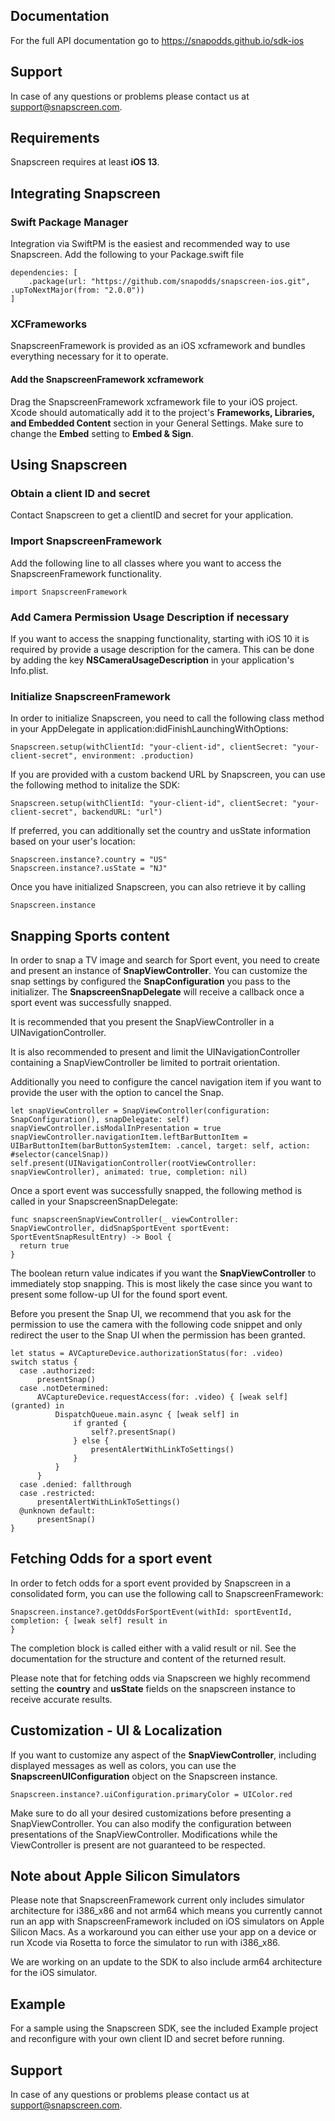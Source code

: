 ## Documentation

For the full API documentation go to https://snapodds.github.io/sdk-ios

## Support
In case of any questions or problems please contact us at [support@snapscreen.com](mailto:support@snapscreen.com).

## Requirements

Snapscreen requires at least **iOS 13**.

## Integrating Snapscreen

### Swift Package Manager

Integration via SwiftPM is the easiest and recommended way to use Snapscreen. Add the following to your Package.swift file

```
dependencies: [
    .package(url: "https://github.com/snapodds/snapscreen-ios.git", .upToNextMajor(from: "2.0.0"))
]
```

### XCFrameworks

SnapscreenFramework is provided as an iOS xcframework and bundles everything necessary for it to operate.

#### Add the SnapscreenFramework xcframework

Drag the SnapscreenFramework xcframework file to your iOS project. Xcode should automatically add it to the project's **Frameworks, Libraries, and Embedded Content** section in your General Settings. Make sure to change the **Embed** setting to **Embed & Sign**.

## Using Snapscreen

### Obtain a client ID and secret

Contact Snapscreen to get a clientID and secret for your application.

### Import SnapscreenFramework

Add the following line to all classes where you want to access the SnapscreenFramework functionality.

```
import SnapscreenFramework
```

### Add Camera Permission Usage Description if necessary

If you want to access the snapping functionality, starting with iOS 10 it is required by provide a usage description for the camera. This can be done by adding the key **NSCameraUsageDescription** in your application's Info.plist.

### Initialize SnapscreenFramework

In order to initialize Snapscreen, you need to call the following class method in your AppDelegate in application:didFinishLaunchingWithOptions:

```
Snapscreen.setup(withClientId: "your-client-id", clientSecret: "your-client-secret", environment: .production)
```

If you are provided with a custom backend URL by Snapscreen, you can use the following method to initalize the SDK:

```
Snapscreen.setup(withClientId: "your-client-id", clientSecret: "your-client-secret", backendURL: "url")
```

If preferred, you can additionally set the country and usState information based on your user's location:

```
Snapscreen.instance?.country = "US"
Snapscreen.instance?.usState = "NJ"
```

Once you have initialized Snapscreen, you can also retrieve it by calling

```
Snapscreen.instance
```

## Snapping Sports content

In order to snap a TV image and search for Sport event, you need to create and present an instance of **SnapViewController**. You can customize the snap settings by configured the **SnapConfiguration** you pass to the initializer. The **SnapscreenSnapDelegate** will receive a callback once a sport event was successfully snapped.

It is recommended that you present the SnapViewController in a UINavigationController. 

It is also recommended to present and limit the UINavigationController containing a SnapViewController be limited to portrait orientation.

Additionally you need to configure the cancel navigation item if you want to provide the user with the option to cancel the Snap.


```
let snapViewController = SnapViewController(configuration: SnapConfiguration(), snapDelegate: self)
snapViewController.isModalInPresentation = true
snapViewController.navigationItem.leftBarButtonItem = UIBarButtonItem(barButtonSystemItem: .cancel, target: self, action: #selector(cancelSnap))
self.present(UINavigationController(rootViewController: snapViewController), animated: true, completion: nil)
```

Once a sport event was successfully snapped, the following method is called in your SnapscreenSnapDelegate:

```
func snapscreenSnapViewController(_ viewController: SnapViewController, didSnapSportEvent sportEvent: SportEventSnapResultEntry) -> Bool {
  return true
}
```

The boolean return value indicates if you want the **SnapViewController** to immediately stop snapping. This is most likely the case since you want to present some follow-up UI for the found sport event.

Before you present the Snap UI, we recommend that you ask for the permission to use the camera with the following code snippet and only redirect the user to the Snap UI when the permission has been granted.

```
let status = AVCaptureDevice.authorizationStatus(for: .video)
switch status {
  case .authorized:
      presentSnap()
  case .notDetermined:
      AVCaptureDevice.requestAccess(for: .video) { [weak self] (granted) in
          DispatchQueue.main.async { [weak self] in
              if granted {
                  self?.presentSnap()
              } else {
                  presentAlertWithLinkToSettings()
              }
          }
      }
  case .denied: fallthrough
  case .restricted:
      presentAlertWithLinkToSettings()
  @unknown default:
      presentSnap()
}
```

## Fetching Odds for a sport event

In order to fetch odds for a sport event provided by Snapscreen in a consolidated form, you can use the following call to SnapscreenFramework:

```
Snapscreen.instance?.getOddsForSportEvent(withId: sportEventId, completion: { [weak self] result in
}
```

The completion block is called either with a valid result or nil. See the documentation for the structure and content of the returned result.

Please note that for fetching odds via Snapscreen we highly recommend setting the **country** and **usState** fields on the snapscreen instance to receive accurate results.

## Customization - UI & Localization

If you want to customize any aspect of the **SnapViewController**, including displayed messages as well as colors, you can use the **SnapscreenUIConfiguration** object on the Snapscreen instance.

```
Snapscreen.instance?.uiConfiguration.primaryColor = UIColor.red
```

Make sure to do all your desired customizations before presenting a SnapViewController.
You can also modify the configuration between presentations of the SnapViewController. Modifications while the ViewController is present are not guaranteed to be respected.

## Note about Apple Silicon Simulators

Please note that SnapscreenFramework current only includes simulator architecture for i386_x86 and not arm64 which means you currently cannot run an app with SnapscreenFramework included on iOS simulators on Apple Silicon Macs. As a workaround you can either use your app on a device or run Xcode via Rosetta to force the simulator to run with i386_x86.

We are working on an update to the SDK to also include arm64 architecture for the iOS simulator.

## Example

For a sample using the Snapscreen SDK, see the included Example project and reconfigure with your own client ID and secret before running.

## Support

In case of any questions or problems please contact us at [support@snapscreen.com](mailto:support@snapscreen.com).
